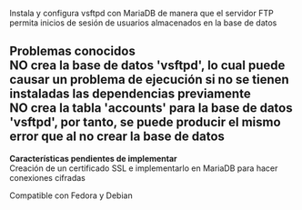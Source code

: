 Instala y configura vsftpd con MariaDB de manera que el servidor FTP permita inicios de sesión de usuarios almacenados en la base de datos


<b>Problemas conocidos</b><br>
  NO crea la base de datos 'vsftpd', lo cual puede causar un problema de ejecución si no se tienen instaladas las dependencias previamente<br>
  NO crea la tabla 'accounts' para la base de datos 'vsftpd', por tanto, se puede producir el mismo error que al no crear la base de datos
-------------------
<b>Características pendientes de implementar</b><br>
  Creación de un certificado SSL e implementarlo en MariaDB para hacer conexiones cifradas
  

Compatible con Fedora y Debian
